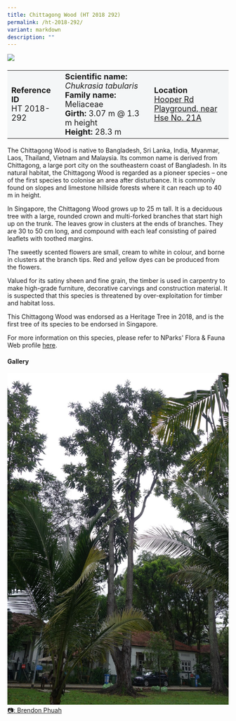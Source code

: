 ```yaml
---
title: Chittagong Wood (HT 2018 292)
permalink: /ht-2018-292/
variant: markdown
description: ""
---
```

<div class="isomer-image-wrapper">
<img style="width: 60%" src="/images/Heritage_trees_photos/chutab_ht2018-292_habit.jpg">
</div><table style="minWidth: 100px; font-size: 18px; background: #F4F6F7">
<tbody><tr>
<td rowspan="1" colspan="1">
<strong>Reference ID</strong>
<br>HT 2018-292
</td>
<td rowspan="1" colspan="1">
	<strong>Scientific name:</strong> <em>Chukrasia tabularis</em>
<br><strong>Family name: </strong>Meliaceae
<br><strong>Girth: </strong>3.07 m @ 1.3 m height
<br><strong>Height: </strong>28.3 m
</td>
<td rowspan="1" colspan="1">
<strong>Location</strong><a href="https://www.onemap.gov.sg/?lat=1.3111319999988438&amp;lng=103.81514099999768">
 <br>Hooper Rd Playground, near<br>Hse No. 21A</a>
</td>
</tr>
</tbody>
</table>
<p>The Chittagong Wood is native to Bangladesh, Sri Lanka, India, Myanmar, Laos, Thailand, Vietnam and Malaysia. Its common name is derived from Chittagong, a large port city on the southeastern coast of Bangladesh. In its natural habitat, the Chittagong Wood is regarded as a pioneer species – one of the first species to colonise an area after disturbance. It is commonly found on slopes and limestone hillside forests where it can reach up to 40 m in height.</p>

<p>In Singapore, the Chittagong Wood grows up to 25 m tall. It is a deciduous tree with a large, rounded crown and multi-forked branches that start high up on the trunk. The leaves grow in clusters at the ends of branches. They are 30 to 50 cm long, and compound with each leaf consisting of paired leaflets with toothed margins.</p>

<p>The sweetly scented flowers are small, cream to white in colour, and borne in clusters at the branch tips. Red and yellow dyes can be produced from the flowers.</p>

<p>Valued for its satiny sheen and fine grain, the timber is used in carpentry to make high-grade furniture, decorative carvings and construction material. It is suspected that this species is threatened by over-exploitation for timber and habitat loss.</p>

<p>This Chittagong Wood was endorsed as a Heritage Tree in 2018, and is the first tree of its species to be endorsed in Singapore.</p>

<p>For more information on this species, please refer to NParks' Flora &amp; Fauna Web profile <a href="https://www.nparks.gov.sg/florafaunaweb/flora/2/8/2804">here</a>.</p>

<h4><b>Gallery</b></h4>
<div class="isomer-card-grid">
<a href="/images/Heritage_trees_photos/chutab_ht2018-292_habit.jpg" class="isomer-card">
<div class="isomer-card-image">
<div class="isomer-image-wrapper"><img src="/images/Heritage_trees_photos/chutabu_ht2018-292_habit.jpg"></div></div>
<div class="isomer-card-body"><div class="isomer-card-description">📷: Brendon Phuah</div></div></a><br></div>